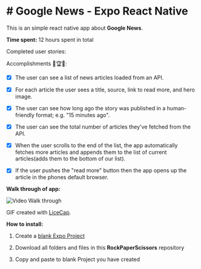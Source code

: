 


# # Google News - Expo React Native

  

This is an simple react native app about **Google News**.
  

**Time spent:** 12 hours spent in total

  

Completed user stories:

  Accomplishments 🥇🏆💯:

*  [x] The user can see a list of news articles loaded from an API.

*  [x] For each article the user sees a title, source, link to read more, and hero image.

*  [x] The user can see how long ago the story was published in a human-friendly format; e.g. "15 minutes ago".

*  [x] The user can see the total number of articles they've fetched from the API.

*  [x] When the user scrolls to the end of the list, the app automatically fetches more articles and appends them to the list of current articles(adds them to the bottom of our list).

*  [x] If the user pushes the "read more" button then the app opens up the article in the phones default browser.

  

**Walk through of app:**

  

![Video Walk through](googlenews.gif)

  

GIF created with [LiceCap](http://www.cockos.com/licecap/).

  
  

**How to install:**

  

1. Create a [blank Expo Project](https://hoangtran0410.github.io/CoderSchool_Courses/TutorialPrepare)

2. Download all folders and files in this **RockPaperScissors** repository

3. Copy and paste to blank Project you have created
